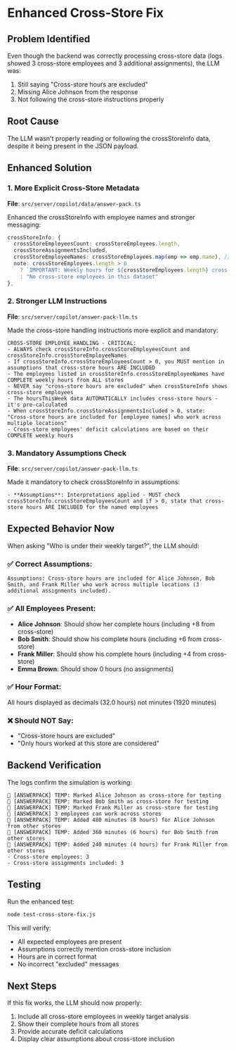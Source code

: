 # Enhanced Cross-Store Fix

## Problem Identified
Even though the backend was correctly processing cross-store data (logs showed 3 cross-store employees and 3 additional assignments), the LLM was:
1. Still saying "Cross-store hours are excluded"
2. Missing Alice Johnson from the response
3. Not following the cross-store instructions properly

## Root Cause
The LLM wasn't properly reading or following the crossStoreInfo data, despite it being present in the JSON payload.

## Enhanced Solution

### 1. More Explicit Cross-Store Metadata
**File**: `src/server/copilot/data/answer-pack.ts`

Enhanced the crossStoreInfo with employee names and stronger messaging:
```typescript
crossStoreInfo: {
  crossStoreEmployeesCount: crossStoreEmployees.length,
  crossStoreAssignmentsIncluded,
  crossStoreEmployeeNames: crossStoreEmployees.map(emp => emp.name), // NEW: Explicit names
  note: crossStoreEmployees.length > 0
    ? `IMPORTANT: Weekly hours for ${crossStoreEmployees.length} cross-store employees (${crossStoreEmployees.map(emp => emp.name).join(', ')}) include assignments from ALL manager's stores. ${crossStoreAssignmentsIncluded} additional assignments included. These employees' hours are COMPLETE and include cross-store work.`
    : "No cross-store employees in this dataset"
},
```

### 2. Stronger LLM Instructions
**File**: `src/server/copilot/answer-pack-llm.ts`

Made the cross-store handling instructions more explicit and mandatory:
```
CROSS-STORE EMPLOYEE HANDLING - CRITICAL:
- ALWAYS check crossStoreInfo.crossStoreEmployeesCount and crossStoreInfo.crossStoreEmployeeNames
- If crossStoreInfo.crossStoreEmployeesCount > 0, you MUST mention in assumptions that cross-store hours ARE INCLUDED
- The employees listed in crossStoreInfo.crossStoreEmployeeNames have COMPLETE weekly hours from ALL stores
- NEVER say "cross-store hours are excluded" when crossStoreInfo shows cross-store employees
- The hoursThisWeek data AUTOMATICALLY includes cross-store hours - it's pre-calculated
- When crossStoreInfo.crossStoreAssignmentsIncluded > 0, state: "Cross-store hours are included for [employee names] who work across multiple locations"
- Cross-store employees' deficit calculations are based on their COMPLETE weekly hours
```

### 3. Mandatory Assumptions Check
**File**: `src/server/copilot/answer-pack-llm.ts`

Made it mandatory to check crossStoreInfo in assumptions:
```
- **Assumptions**: Interpretations applied - MUST check crossStoreInfo.crossStoreEmployeesCount and if > 0, state that cross-store hours ARE INCLUDED for the named employees
```

## Expected Behavior Now

When asking "Who is under their weekly target?", the LLM should:

### ✅ **Correct Assumptions**:
```
Assumptions: Cross-store hours are included for Alice Johnson, Bob Smith, and Frank Miller who work across multiple locations (3 additional assignments included).
```

### ✅ **All Employees Present**:
- **Alice Johnson**: Should show her complete hours (including +8 from cross-store)
- **Bob Smith**: Should show his complete hours (including +6 from cross-store)
- **Frank Miller**: Should show his complete hours (including +4 from cross-store)
- **Emma Brown**: Should show 0 hours (no assignments)

### ✅ **Hour Format**:
All hours displayed as decimals (32.0 hours) not minutes (1920 minutes)

### ❌ **Should NOT Say**:
- "Cross-store hours are excluded"
- "Only hours worked at this store are considered"

## Backend Verification

The logs confirm the simulation is working:
```
🧪 [ANSWERPACK] TEMP: Marked Alice Johnson as cross-store for testing
🧪 [ANSWERPACK] TEMP: Marked Bob Smith as cross-store for testing  
🧪 [ANSWERPACK] TEMP: Marked Frank Miller as cross-store for testing
🔄 [ANSWERPACK] 3 employees can work across stores
🧪 [ANSWERPACK] TEMP: Added 480 minutes (8 hours) for Alice Johnson from other stores
🧪 [ANSWERPACK] TEMP: Added 360 minutes (6 hours) for Bob Smith from other stores
🧪 [ANSWERPACK] TEMP: Added 240 minutes (4 hours) for Frank Miller from other stores
- Cross-store employees: 3
- Cross-store assignments included: 3
```

## Testing

Run the enhanced test:
```bash
node test-cross-store-fix.js
```

This will verify:
- All expected employees are present
- Assumptions correctly mention cross-store inclusion
- Hours are in correct format
- No incorrect "excluded" messages

## Next Steps

If this fix works, the LLM should now properly:
1. Include all cross-store employees in weekly target analysis
2. Show their complete hours from all stores
3. Provide accurate deficit calculations
4. Display clear assumptions about cross-store inclusion